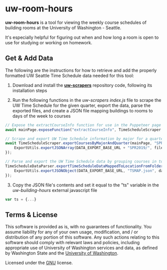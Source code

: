 # uw-room-hours

**uw-room-hours** is a tool for viewing the weekly course schedules of building rooms at the University of Washington - Seattle. 

It's especially helpful for figuring out when and how long a room is open to use for studying or working on homework. 

## Get & Add Data

The following are the instructions for how to retrieve and add the properly formatted UW Seattle Time Schedule data needed for this tool:

1) Download and install the [**uw-scrapers**](https://github.com/JoshiAbhishek/uw-scrapers) repository code, following its installation steps 

2) Run the following functions in the *uw-scrapers index.js* file to scrape the UW Time Schedule for the given quarter, export the data, parse the exported files, and create a JSON file mapping buildings to rooms to days of the week to courses

```javascript
// Expose the extractCourseInfo function for use in the Puppeteer page instance
await mainPage.exposeFunction("extractCourseInfo", TimeScheduleScraper.extractCourseInfo);

// Scrape and export UW Time Schedule information by major for a quarter
await TimeScheduleScraper.exportCoursesByMajorAndQuarter(mainPage, "SPR2019", function(file_name, data) {
    ExportUtils.exportJSONArray(DATA_EXPORT_BASE_URL + "SPR2019/", file_name, "data", data);
});

// Parse and export the UW Time Schedule data by grouping courses in to arrays mapped from building, room, and day of the week 
TimeScheduleDataParser.exportTimeScheduleDataMappedToLocationFromFolder(DATA_EXPORT_BASE_URL + "SPR2019/", function (data) {
    ExportUtils.exportJSONObject(DATA_EXPORT_BASE_URL, "TSMAP.json", data);
});
```

3) Copy the JSON file's contents and set it equal to the "ts" variable in the *uw-building-hours* external javascript file

```javascript
var ts = {...}
```

## Terms & License

This software is provided as is, with no guarantees of functionality. You assume liability for any of your own usage, modification, and / or distribution of any portion of this software. Any such actions relating to this software should comply with relevant laws and policies, including appropriate use of University of Washington services and data, as defined by Washington State and the [University of Washington](https://itconnect.uw.edu/work/appropriate-use/).

Licensed under the [GNU](./LICENSE) license. 
